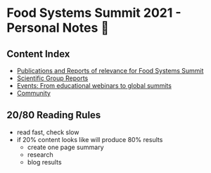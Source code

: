 # Food Systems Summit 2021 - Personal Notes 📖

## Content Index
- [Publications and Reports of relevance for Food Systems Summit](./pr/README.md)
- [Scientific Group Reports](./sg/README.md)
- [Events: From educational webinars to global summits](./events/README.md)
- [Community](./community/README.md)

## 20/80 Reading Rules
- read fast, check slow
- if 20% content looks like will produce 80% results
  - create one page summary
  - research
  - blog results
